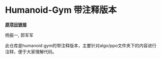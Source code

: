 # <a>Humanoid-Gym 带注释版本</a>

<a href="https://sites.google.com/view/humanoid-gym/"><strong>原项目链接</strong></a>


  <a>杨振一</a>, <a>郭军军</a>

此仓库是humanoid gym的带注释版本，主要针对algo/ppo文件夹下的内容进行注释，便于大家理解代码。